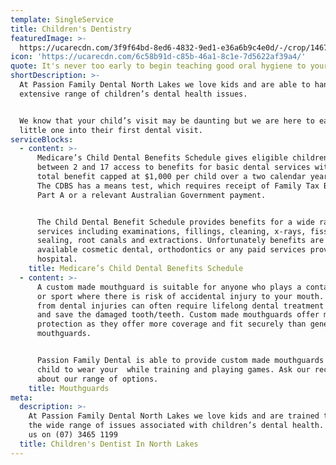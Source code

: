 ```yaml
---
template: SingleService
title: Children's Dentistry
featuredImage: >-
  https://ucarecdn.com/3f9f64bd-8ed6-4832-9ed1-e36a6b9c4e0d/-/crop/1467x1164/209,91/-/preview/-/enhance/62/
icon: 'https://ucarecdn.com/6c58b91d-c85b-46a1-8c1e-7d5622af39a4/'
quote: It's never too early to begin teaching good oral hygiene to your children.
shortDescription: >-
  At Passion Family Dental North Lakes we love kids and are able to handle an
  extensive range of children’s dental health issues. 


  We know that your child’s visit may be daunting but we are here to ease your
  little one into their first dental visit.
serviceBlocks:
  - content: >-
      Medicare’s Child Dental Benefits Schedule gives eligible children aged
      between 2 and 17 access to benefits for basic dental services with the
      total benefit capped at $1,000 per child over a two calendar year period.
      The CDBS has a means test, which requires receipt of Family Tax Benefit
      Part A or a relevant Australian Government payment.


      The Child Dental Benefit Schedule provides benefits for a wide range of
      services including examinations, fillings, cleaning, x-rays, fissure
      sealing, root canals and extractions. Unfortunately benefits are not
      available cosmetic dental, orthodontics or any paid services provided in
      hospital.
    title: Medicare’s Child Dental Benefits Schedule
  - content: >-
      A custom made mouthguard is suitable for anyone who plays a contact sport,
      or sport where there is risk of accidental injury to your mouth. Damage
      from dental injuries can often require lifelong dental treatment to try
      and save the damaged tooth/teeth. Custom made mouthguards offer more
      protection as they offer more coverage and fit securely than generic
      mouthguards.


      Passion Family Dental is able to provide custom made mouthguards for your
      child to wear your  while training and playing games. Ask our receptionist
      about our range of options.
    title: Mouthguards
meta:
  description: >-
    At Passion Family Dental North Lakes we love kids and are trained to handle
    the wide range of issues associated with children’s dental health. Contact
    us on (07) 3465 1199
  title: Children's Dentist In North Lakes
---
```


